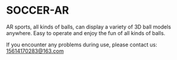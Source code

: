 # SOCCER-AR

AR sports, all kinds of balls, can display a variety of 3D ball models anywhere.
Easy to operate and enjoy the fun of all kinds of balls.

If you encounter any problems during use, please contact us: 15614170283@163.com
